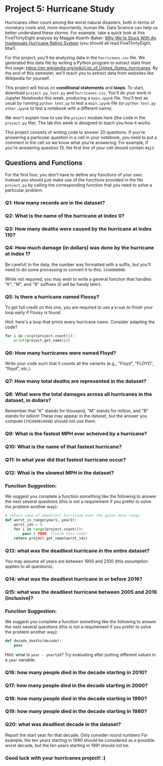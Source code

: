 # Project 5: Hurricane Study

Hurricanes often count among the worst natural disasters, both in terms of
monetary costs and, more importantly, human life.  Data Science can
help us better understand these storms.  For example, take a quick
look at this FiveThirtyEight analysis by Maggie Koerth-Baker:
[Why We're Stuck With An Inadequate Hurricane Rating System](https://fivethirtyeight.com/features/why-were-stuck-with-an-inadequate-hurricane-rating-system/)
(you should all read FiveThirtyEight, btw!).

For this project, you'll be analyzing data in the `hurricanes.csv`
file.  We generated this data file by writing a Python program to
extract stats from this page:
https://en.wikipedia.org/wiki/List_of_United_States_hurricanes.  By
the end of this semester, we'll teach you to extract data from
websites like Wikipedia for yourself.

This project will focus on **conditional statements** and
**loops**. To start, download `project.py`, `test.py` and
`hurricanes.csv`.  You'll do your work in Jupyter Notebooks this week,
producing a `main.ipynb` file.  You'll test as usual by running
`python test.py` to test a `main.ipynb` file (or `python test.py
other.ipynb` to test a notebook with a different name).

We won't explain how to use the `project` module here (the code in the
`project.py` file).  The lab this week is designed to teach you how it
works.

This project consists of writing code to answer 20 questions.  If
you're answering a particular question in a cell in your notebook, you
need to put a comment in the cell so we know what you're answering.
For example, if you're answering question 13, the first line of your
cell should contain `#q13`.

## Questions and Functions

For the first four, you don't have to define
any functions of your own. Instead you should just make use of the
functions provided in the file `project.py` by calling the corresponding
function that you need to solve a particular problem.

### Q1: How many records are in the dataset?

### Q2: What is the name of the hurricane at index 0?

### Q3: How many deaths were caused by the hurricane at index 110?

### Q4: How much damage (in dollars) was done by the hurricane at index 1?

Be careful!  In the data, the number was formatted with a suffix, but
you'll need to do some processing to convert it to this: `1430000000`.

While not required, you may wish to write a general function that
handles "K", "M", and "B" suffixes (it will be handy later).

### Q5: Is there a hurricane named Flossy?

To get full credit on this one, you are required to use a `break` to
finish your loop early if Flossy is found.

Hint: here's a loop that prints every hurricane name.  Consider
adapting the code?

```python
for i in range(project.count()):
    print(project.get_name(i))
```

### Q6: How many hurricanes were named Floyd?

Write your code such that it counts all the variants (e.g., "Floyd",
"FLOYD", "floyd", etc.).

### Q7: How many total deaths are represented in the dataset?

### Q8: What were the total damages across all hurricanes in the dataset, in dollars?

Remember that "K" stands for thousand, "M" stands for million, and "B"
stands for billion!  These may appear in the dataset, but the answer
you compute (`792890014998`) should not use them.

### Q9: What is the fastest MPH ever acheived by a hurricane?

### Q10: What is the name of that fastest hurricane?

### Q11: In what year did that fastest hurricane occur?

### Q12: What is the slowest MPH in the dataset?

### Function Suggestion:

We suggest you complete a function something like the following to
answer the next several questions (this is not a requirement if you
prefer to solve the problem another way):

```python
# return name of deadliest hurricane over the given date range
def worst_in_range(year1, year2):
    worst_idx = 0
    for i in range(project.count()):
        pass # TODO: finish this code!
    return project.get_name(worst_idx)
```

### Q13: what was the deadliest hurricane in the entire dataset?

You may assume all years are between 1900 and 2100 (this assumption
applies to all questions).

### Q14: what was the deadliest hurricane in or before 2016?

### Q15: what was the deadliest hurricane between 2005 and 2016 (inclusive)?

### Function Suggestion:

We suggest you complete a function something like the following to
answer the next several questions (this is not a requirement if you
prefer to solve the problem another way):

```python
def decade_deaths(decade):
    pass
```

Hint: what is `year - year%10`?  Try evaluating after putting
different values in a `year` variable.

### Q16: how many people died in the decade starting in 2010?

### Q17: how many people died in the decade starting in 2000?

### Q18: how many people died in the decade starting in 1990?

### Q19: how many people died in the decade starting in 1980?

### Q20: what was deadliest decade in the dataset?

Report the start year for that decade.  Only consider round numbers
For example, the ten years starting in 1990 should be considered as a
possible worst decade, but the ten years starting in 1991 should not
be.

### Good luck with your hurricanes project! :)
